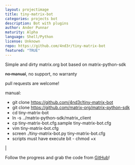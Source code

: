 ```yaml
---
layout: projectimage
title: tiny-matrix-bot
categories: projects bot
description: Bot with plugins
author: Ander Punnar
maturity: Alpha
language: Shell/Python
license: Unknown
repo: https://github.com/4nd3r/tiny-matrix-bot
featured: "TRUE"
---
```


Simple and dirty matrix.org bot based on matrix-python-sdk

<del>no manual</del>, no support, no warranty

pull requests are welcome!

manual:

* git clone https://github.com/4nd3r/tiny-matrix-bot
* git clone https://github.com/matrix-org/matrix-python-sdk
* cd tiny-matrix-bot
* ln -s ../matrix-python-sdk/matrix_client
* cp tiny-matrix-bot.cfg.sample tiny-matrix-bot.cfg
* vim tiny-matrix-bot.cfg
* screen ./tiny-matrix-bot.py tiny-matrix-bot.cfg
* scripts must have execute bit - chmod +x

|

Follow the progress and grab the code from [GitHub](https://github.com/4nd3r/tiny-matrix-bot/)!
